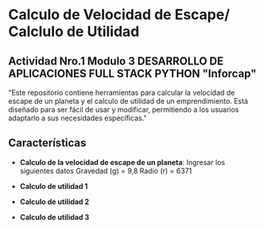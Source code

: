 # Calculo de Velocidad de Escape/ Calclulo de Utilidad

## Actividad Nro.1 Modulo 3 DESARROLLO DE APLICACIONES FULL STACK PYTHON "Inforcap"

"Este repositorio contiene herramientas para calcular la velocidad de escape de un planeta y el calculo de utilidad de un emprendimiento. Está diseñado para ser fácil de usar y modificar, permitiendo a los usuarios adaptarlo a sus necesidades específicas." 

## Características

- **Calculo de la velocidad de escape de un planeta**:
    Ingresar los siguientes datos
        Gravedad (g) = 9,8
        Radio (r) = 6371
  
- **Calculo de utilidad 1**
- **Calculo de utilidad 2**
- **Calculo de utilidad 3**
